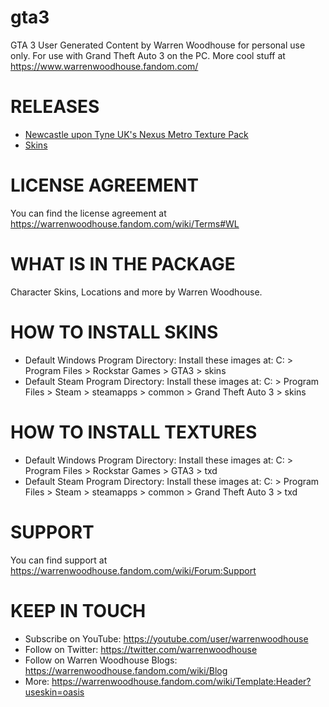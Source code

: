 # gta3
GTA 3 User Generated Content by Warren Woodhouse for personal use only. For use with Grand Theft Auto 3 on the PC. More cool stuff at https://www.warrenwoodhouse.fandom.com/

# RELEASES
* [Newcastle upon Tyne UK's Nexus Metro Texture Pack](https://github.com/warrenwoodhouse/gta3/releases/tag/newcastleupontyneuknexusmetrotexturepack)
* [Skins](https://github.com/warrenwoodhouse/gta3/releases/tag/skins)

# LICENSE AGREEMENT
You can find the license agreement at https://warrenwoodhouse.fandom.com/wiki/Terms#WL

# WHAT IS IN THE PACKAGE
Character Skins, Locations and more by Warren Woodhouse.

# HOW TO INSTALL SKINS
* Default Windows Program Directory: Install these images at: C: > Program Files > Rockstar Games > GTA3 > skins
* Default Steam Program Directory: Install these images at: C: > Program Files > Steam > steamapps > common > Grand Theft Auto 3 > skins

# HOW TO INSTALL TEXTURES
* Default Windows Program Directory: Install these images at: C: > Program Files > Rockstar Games > GTA3 > txd
* Default Steam Program Directory: Install these images at: C: > Program Files > Steam > steamapps > common > Grand Theft Auto 3 > txd

# SUPPORT
You can find support at https://warrenwoodhouse.fandom.com/wiki/Forum:Support

# KEEP IN TOUCH
* Subscribe on YouTube: https://youtube.com/user/warrenwoodhouse
* Follow on Twitter: https://twitter.com/warrenwoodhouse
* Follow on Warren Woodhouse Blogs: https://warrenwoodhouse.fandom.com/wiki/Blog
* More: https://warrenwoodhouse.fandom.com/wiki/Template:Header?useskin=oasis
